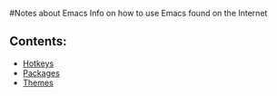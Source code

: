#Notes about Emacs
Info on how to use Emacs found on the Internet

Contents:
---------
* [Hotkeys](emacs_hotkeys.md)
* [Packages](packages.md)
* [Themes](themes.md)
